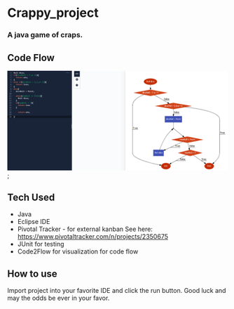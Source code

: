 # Crappy_project

### A java game of craps. 

## Code Flow
![alt text](https://github.com/Foscat/Crappy_project/blob/master/images/New%20flow.png);

## Tech Used
* Java
* Eclipse IDE
* Pivotal Tracker - for external kanban See here: https://www.pivotaltracker.com/n/projects/2350675
* JUnit for testing
* Code2Flow for visualization for code flow

## How to use
Import project into your favorite IDE and click the run button. 
Good luck and may the odds be ever in your favor.
